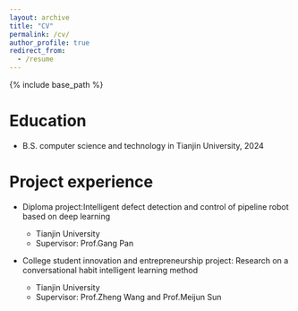 ```yaml
---
layout: archive
title: "CV"
permalink: /cv/
author_profile: true
redirect_from:
  - /resume
---
```


{% include base_path %}

Education
======
* B.S. computer science and technology in Tianjin University, 2024

Project experience
======
* Diploma project:Intelligent defect detection and control of pipeline robot based on deep learning
  * Tianjin University
  * Supervisor: Prof.Gang Pan

* College student innovation and entrepreneurship project: Research on a conversational habit intelligent learning method
  * Tianjin University
  * Supervisor: Prof.Zheng Wang and Prof.Meijun Sun
  
